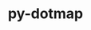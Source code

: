---
title: "py-dotmap"
layout: cache
categories: [package, develop]
meta: {"compilers": ["none"], "num_specs": 45, "num_specs_by_stack": {"hep": 45, "root": 45}, "oss": ["ubuntu22.04", "ubuntu24.04"], "platforms": ["linux"], "stacks": ["hep", "root"], "targets": ["x86_64_v3"], "versions": ["1.3.30"]}
spec_details: [{"compiler": "none", "hash": "232opnykhknievopgwnboe3jnuu6jm3e", "os": "ubuntu22.04", "platform": "linux", "size": "-", "stacks": ["hep", "root"], "target": "x86_64_v3", "variants": ["build_system=python_pip"], "versions": ["1.3.30"]}, {"compiler": "none", "hash": "2ctwvb5hu2d46twtmeq2v42ymtvglex7", "os": "ubuntu22.04", "platform": "linux", "size": "-", "stacks": ["hep", "root"], "target": "x86_64_v3", "variants": ["build_system=python_pip"], "versions": ["1.3.30"]}, {"compiler": "none", "hash": "35mfafkfupdayscmwik3bif4m2yt5yl3", "os": "ubuntu22.04", "platform": "linux", "size": "-", "stacks": ["hep", "root"], "target": "x86_64_v3", "variants": ["build_system=python_pip"], "versions": ["1.3.30"]}, {"compiler": "none", "hash": "3fpgajobcl4f4mrunbdcxcvmtx6bpanv", "os": "ubuntu22.04", "platform": "linux", "size": "-", "stacks": ["hep", "root"], "target": "x86_64_v3", "variants": ["build_system=python_pip"], "versions": ["1.3.30"]}, {"compiler": "none", "hash": "5mcomewy6vf2rkfp7qtl45o4iehxwvhh", "os": "ubuntu22.04", "platform": "linux", "size": "-", "stacks": ["hep", "root"], "target": "x86_64_v3", "variants": ["build_system=python_pip"], "versions": ["1.3.30"]}, {"compiler": "none", "hash": "5n3bewd6tnupmiqrzqzha2sujijfewxj", "os": "ubuntu22.04", "platform": "linux", "size": "-", "stacks": ["hep", "root"], "target": "x86_64_v3", "variants": ["build_system=python_pip"], "versions": ["1.3.30"]}, {"compiler": "none", "hash": "5x2fgnluznpjzt2kctwhghp5yiq4juqq", "os": "ubuntu22.04", "platform": "linux", "size": "-", "stacks": ["hep", "root"], "target": "x86_64_v3", "variants": ["build_system=python_pip"], "versions": ["1.3.30"]}, {"compiler": "none", "hash": "62kkjj4nv3s3xcre7mrrif4qkecn6dei", "os": "ubuntu22.04", "platform": "linux", "size": "-", "stacks": ["hep", "root"], "target": "x86_64_v3", "variants": ["build_system=python_pip"], "versions": ["1.3.30"]}, {"compiler": "none", "hash": "6pytzmp72qpefz3uby5tmebnaux7luuw", "os": "ubuntu24.04", "platform": "linux", "size": "-", "stacks": ["hep", "root"], "target": "x86_64_v3", "variants": ["build_system=python_pip"], "versions": ["1.3.30"]}, {"compiler": "none", "hash": "74vz5476oraijhvsndbg5yri45ajupfi", "os": "ubuntu24.04", "platform": "linux", "size": "-", "stacks": ["hep", "root"], "target": "x86_64_v3", "variants": ["build_system=python_pip"], "versions": ["1.3.30"]}, {"compiler": "none", "hash": "a4udhywt46czf4mwp5hxdeytekq3b2ky", "os": "ubuntu22.04", "platform": "linux", "size": "-", "stacks": ["hep", "root"], "target": "x86_64_v3", "variants": ["build_system=python_pip"], "versions": ["1.3.30"]}, {"compiler": "none", "hash": "alqjq64elf2uxit2e53arhql6mhmt6zd", "os": "ubuntu22.04", "platform": "linux", "size": "-", "stacks": ["hep", "root"], "target": "x86_64_v3", "variants": ["build_system=python_pip"], "versions": ["1.3.30"]}, {"compiler": "none", "hash": "bixpwm3wrdichwm6e7tnu6gyi7pnswkk", "os": "ubuntu24.04", "platform": "linux", "size": "-", "stacks": ["hep", "root"], "target": "x86_64_v3", "variants": ["build_system=python_pip"], "versions": ["1.3.30"]}, {"compiler": "none", "hash": "bouijxdctpirlpxy4zpq7ebmdxtki2fn", "os": "ubuntu22.04", "platform": "linux", "size": "-", "stacks": ["hep", "root"], "target": "x86_64_v3", "variants": ["build_system=python_pip"], "versions": ["1.3.30"]}, {"compiler": "none", "hash": "bxoo7qn4kmji2mmbedcw3shrlni5qdoe", "os": "ubuntu22.04", "platform": "linux", "size": "-", "stacks": ["hep", "root"], "target": "x86_64_v3", "variants": ["build_system=python_pip"], "versions": ["1.3.30"]}, {"compiler": "none", "hash": "dx5whpjvnfaweunkqogazkzlzawdtnmo", "os": "ubuntu24.04", "platform": "linux", "size": "-", "stacks": ["hep", "root"], "target": "x86_64_v3", "variants": ["build_system=python_pip"], "versions": ["1.3.30"]}, {"compiler": "none", "hash": "exg7io3bbfyu7pyf64tttw7k66cfgwuz", "os": "ubuntu24.04", "platform": "linux", "size": "-", "stacks": ["hep", "root"], "target": "x86_64_v3", "variants": ["build_system=python_pip"], "versions": ["1.3.30"]}, {"compiler": "none", "hash": "fizz3cju3hyrek5bxbhrb4z6aiivkpsz", "os": "ubuntu22.04", "platform": "linux", "size": "-", "stacks": ["hep", "root"], "target": "x86_64_v3", "variants": ["build_system=python_pip"], "versions": ["1.3.30"]}, {"compiler": "none", "hash": "frcnn5t3squqfrbwiojt5q7qrtkzy2ii", "os": "ubuntu22.04", "platform": "linux", "size": "-", "stacks": ["hep", "root"], "target": "x86_64_v3", "variants": ["build_system=python_pip"], "versions": ["1.3.30"]}, {"compiler": "none", "hash": "g45fcdbnxyy2rovkrg5lu2a23akdqdgn", "os": "ubuntu22.04", "platform": "linux", "size": "-", "stacks": ["hep", "root"], "target": "x86_64_v3", "variants": ["build_system=python_pip"], "versions": ["1.3.30"]}, {"compiler": "none", "hash": "g6ec64sgzah5qyz4jykxmzf6v6tg6awy", "os": "ubuntu24.04", "platform": "linux", "size": "-", "stacks": ["hep", "root"], "target": "x86_64_v3", "variants": ["build_system=python_pip"], "versions": ["1.3.30"]}, {"compiler": "none", "hash": "gex7pclkl2tlc4hhfepepjpxq3dethpl", "os": "ubuntu24.04", "platform": "linux", "size": "-", "stacks": ["hep", "root"], "target": "x86_64_v3", "variants": ["build_system=python_pip"], "versions": ["1.3.30"]}, {"compiler": "none", "hash": "gm5uaba66if6m6kdqsu2luafjvkuxk6l", "os": "ubuntu24.04", "platform": "linux", "size": "-", "stacks": ["hep", "root"], "target": "x86_64_v3", "variants": ["build_system=python_pip"], "versions": ["1.3.30"]}, {"compiler": "none", "hash": "gxdos4r7d4b7m56hsftpsxqj5dbros7c", "os": "ubuntu22.04", "platform": "linux", "size": "-", "stacks": ["hep", "root"], "target": "x86_64_v3", "variants": ["build_system=python_pip"], "versions": ["1.3.30"]}, {"compiler": "none", "hash": "hgus6os5sqpan2ht24kohptzqilduc4u", "os": "ubuntu24.04", "platform": "linux", "size": "-", "stacks": ["hep", "root"], "target": "x86_64_v3", "variants": ["build_system=python_pip"], "versions": ["1.3.30"]}, {"compiler": "none", "hash": "i2ckpputxt56wk2h5sh6plclk3on5ptz", "os": "ubuntu22.04", "platform": "linux", "size": "-", "stacks": ["hep", "root"], "target": "x86_64_v3", "variants": ["build_system=python_pip"], "versions": ["1.3.30"]}, {"compiler": "none", "hash": "j65oh5yo5kzcotacpzl77gsradbjo3mr", "os": "ubuntu22.04", "platform": "linux", "size": "-", "stacks": ["hep", "root"], "target": "x86_64_v3", "variants": ["build_system=python_pip"], "versions": ["1.3.30"]}, {"compiler": "none", "hash": "jjgwta5atiqvpttzsed5rcakwlruv356", "os": "ubuntu24.04", "platform": "linux", "size": "-", "stacks": ["hep", "root"], "target": "x86_64_v3", "variants": ["build_system=python_pip"], "versions": ["1.3.30"]}, {"compiler": "none", "hash": "kmt4dmzpjq373uz3fey6uftdz5kroirk", "os": "ubuntu22.04", "platform": "linux", "size": "-", "stacks": ["hep", "root"], "target": "x86_64_v3", "variants": ["build_system=python_pip"], "versions": ["1.3.30"]}, {"compiler": "none", "hash": "mfj324cwv6ekf775iyfpli3n23rupkmt", "os": "ubuntu24.04", "platform": "linux", "size": "-", "stacks": ["hep", "root"], "target": "x86_64_v3", "variants": ["build_system=python_pip"], "versions": ["1.3.30"]}, {"compiler": "none", "hash": "mlpbtutwq464c53oseh5mj4gf2xrysvv", "os": "ubuntu22.04", "platform": "linux", "size": "-", "stacks": ["hep", "root"], "target": "x86_64_v3", "variants": ["build_system=python_pip"], "versions": ["1.3.30"]}, {"compiler": "none", "hash": "o27hzfves3nbuufbnemt72pps5gkyszq", "os": "ubuntu24.04", "platform": "linux", "size": "-", "stacks": ["hep", "root"], "target": "x86_64_v3", "variants": ["build_system=python_pip"], "versions": ["1.3.30"]}, {"compiler": "none", "hash": "p5dcwix4mny7muitzjjds2sdvlxcfdrl", "os": "ubuntu22.04", "platform": "linux", "size": "-", "stacks": ["hep", "root"], "target": "x86_64_v3", "variants": ["build_system=python_pip"], "versions": ["1.3.30"]}, {"compiler": "none", "hash": "pqqjyhhata2rs6wcid522x357xfza5gv", "os": "ubuntu22.04", "platform": "linux", "size": "-", "stacks": ["hep", "root"], "target": "x86_64_v3", "variants": ["build_system=python_pip"], "versions": ["1.3.30"]}, {"compiler": "none", "hash": "qlqpyzb37vhom6mmvylcuaj4qb5tke2v", "os": "ubuntu22.04", "platform": "linux", "size": "-", "stacks": ["hep", "root"], "target": "x86_64_v3", "variants": ["build_system=python_pip"], "versions": ["1.3.30"]}, {"compiler": "none", "hash": "rhjtptfifqkjj667p4ym6dzoyeeh7bl4", "os": "ubuntu22.04", "platform": "linux", "size": "-", "stacks": ["hep", "root"], "target": "x86_64_v3", "variants": ["build_system=python_pip"], "versions": ["1.3.30"]}, {"compiler": "none", "hash": "shar2mei2divlir67ecguvxjrb7fxlvi", "os": "ubuntu22.04", "platform": "linux", "size": "-", "stacks": ["hep", "root"], "target": "x86_64_v3", "variants": ["build_system=python_pip"], "versions": ["1.3.30"]}, {"compiler": "none", "hash": "ssxjh53kzkhwsyp6mwr2nqgnh6uqrtfu", "os": "ubuntu22.04", "platform": "linux", "size": "-", "stacks": ["hep", "root"], "target": "x86_64_v3", "variants": ["build_system=python_pip"], "versions": ["1.3.30"]}, {"compiler": "none", "hash": "t5bw6onzw2q7yzwmwjcqqxfmfartfk7s", "os": "ubuntu22.04", "platform": "linux", "size": "-", "stacks": ["hep", "root"], "target": "x86_64_v3", "variants": ["build_system=python_pip"], "versions": ["1.3.30"]}, {"compiler": "none", "hash": "tuwczzlhvyp6tztnm37yewl3u5comxnl", "os": "ubuntu24.04", "platform": "linux", "size": "-", "stacks": ["hep", "root"], "target": "x86_64_v3", "variants": ["build_system=python_pip"], "versions": ["1.3.30"]}, {"compiler": "none", "hash": "u4fe4pirgydmxsmrijbzkdkwt5jdpohb", "os": "ubuntu22.04", "platform": "linux", "size": "-", "stacks": ["hep", "root"], "target": "x86_64_v3", "variants": ["build_system=python_pip"], "versions": ["1.3.30"]}, {"compiler": "none", "hash": "zc3agfb4mdtaxfevzivnpwmhynk7bpl3", "os": "ubuntu22.04", "platform": "linux", "size": "-", "stacks": ["hep", "root"], "target": "x86_64_v3", "variants": ["build_system=python_pip"], "versions": ["1.3.30"]}, {"compiler": "none", "hash": "zk763x4qlli2qii4sevl4jcpmdtpgv7y", "os": "ubuntu24.04", "platform": "linux", "size": "-", "stacks": ["hep", "root"], "target": "x86_64_v3", "variants": ["build_system=python_pip"], "versions": ["1.3.30"]}, {"compiler": "none", "hash": "zotsxvh3rxhsb2guytkj53oi3vojjtgf", "os": "ubuntu22.04", "platform": "linux", "size": "-", "stacks": ["hep", "root"], "target": "x86_64_v3", "variants": ["build_system=python_pip"], "versions": ["1.3.30"]}, {"compiler": "none", "hash": "zy3f63geefrfrftac2hhnu4wfrkkhpg3", "os": "ubuntu24.04", "platform": "linux", "size": "-", "stacks": ["hep", "root"], "target": "x86_64_v3", "variants": ["build_system=python_pip"], "versions": ["1.3.30"]}]
---